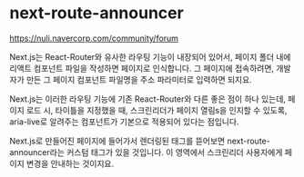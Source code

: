 # next-route-announcer

https://nuli.navercorp.com/community/forum

Next.js는 React-Router와 유사한 라우팅 기능이 내장되어 있어서, 페이지 폴더 내에 리액트 컴포넌트 파일을 작성하면 페이지로 인식합니다. 그 페이지에 접속하려면, 개발자가 만든 그 페이지 컴포넌트 파일명을 주소 파라미터로 입력하면 되지요.

Next.js는 이러한 라우팅 기능에 기존 React-Router와 다른 좋은 점이 하나 있는데, 페이지 로드 시, 타이틀을 지정했을 때, 스크린리더가 페이지 열림s을 인지할 수 있도록, aria-live로 알려주는 컴포넌트가 기본으로 적용되어 있다는 점입니다.

Next.js로 만들어진 페이지에 들어가서 렌더링된 태그를 뜯어보면 next-route-announcer라는 커스텀 태그가 있을 것입니다. 이 영역에서 스크린리더 사용자에게 페이지 변경을 안내하는 것이지요.
